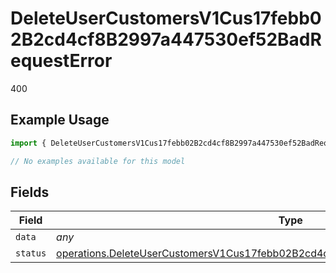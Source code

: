# DeleteUserCustomersV1Cus17febb02B2cd4cf8B2997a447530ef52BadRequestError

400

## Example Usage

```typescript
import { DeleteUserCustomersV1Cus17febb02B2cd4cf8B2997a447530ef52BadRequestError } from "@dhaba/safepay-ts/models/errors";

// No examples available for this model
```

## Fields

| Field                                                                                                                                                                                      | Type                                                                                                                                                                                       | Required                                                                                                                                                                                   | Description                                                                                                                                                                                |
| ------------------------------------------------------------------------------------------------------------------------------------------------------------------------------------------ | ------------------------------------------------------------------------------------------------------------------------------------------------------------------------------------------ | ------------------------------------------------------------------------------------------------------------------------------------------------------------------------------------------ | ------------------------------------------------------------------------------------------------------------------------------------------------------------------------------------------ |
| `data`                                                                                                                                                                                     | *any*                                                                                                                                                                                      | :heavy_minus_sign:                                                                                                                                                                         | N/A                                                                                                                                                                                        |
| `status`                                                                                                                                                                                   | [operations.DeleteUserCustomersV1Cus17febb02B2cd4cf8B2997a447530ef52BadRequestStatus](../../models/operations/deleteusercustomersv1cus17febb02b2cd4cf8b2997a447530ef52badrequeststatus.md) | :heavy_minus_sign:                                                                                                                                                                         | N/A                                                                                                                                                                                        |